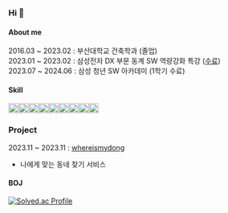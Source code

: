 ### Hi 👋


#### About me
2016.03 ~ 2023.02 : 부산대학교 건축학과 (졸업)</br>
2023.01 ~ 2023.02 : 삼성전자 DX 부문 동계 SW 역량강화 특강 ([수료](./삼성전자DX_알고리즘특강_수료중.jpg))</br>
2023.07 ~ 2024.06 : 삼성 청년 SW 아카데미 (1학기 수료)


#### Skill
<img src="https://img.shields.io/badge/java-007396?style=for-the-badge&logo=java&logoColor=white" height="20"><img src="https://img.shields.io/badge/spring-6DB33F?style=for-the-badge&logo=spring&logoColor=white" height="20"><img src="https://img.shields.io/badge/springboot-6DB33F?style=for-the-badge&logo=springboot&logoColor=white" height="20"><img src="https://img.shields.io/badge/mysql-4479A1?style=for-the-badge&logo=mysql&logoColor=white" height="20"><img src="https://img.shields.io/badge/html5-E34F26?style=for-the-badge&logo=css3&logoColor=white" height="20"><img src="https://img.shields.io/badge/css3-1572B6?style=for-the-badge&logo=css3&logoColor=white" height="20"><img src="https://img.shields.io/badge/javascript-F7DF1E?style=for-the-badge&logo=javascript&logoColor=black" height="20"><img src="https://img.shields.io/badge/vue.js-4FC08D?style=for-the-badge&logo=vue.js&logoColor=white" height="20"><img src="https://img.shields.io/badge/react-61DAFB?style=for-the-badge&logo=react&logoColor=black" height="20">


### Project
2023.11 ~ 2023.11 : [whereismydong](https://github.com/0dyk/whereismydong)  
- 나에게 맞는 동네 찾기 서비스


#### BOJ
[![Solved.ac Profile](http://mazassumnida.wtf/api/v2/generate_badge?boj=zerodyk)](https://solved.ac/zerodyk/)
